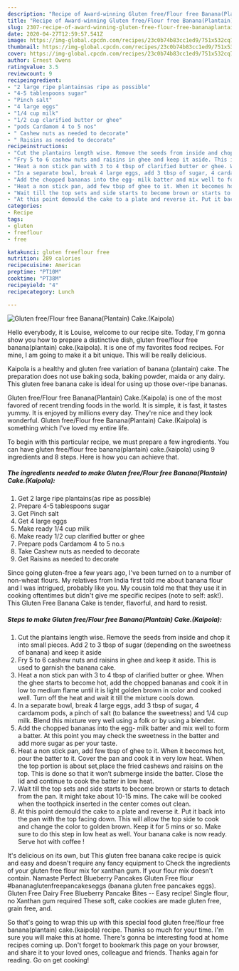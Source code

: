 ```yaml
---
description: "Recipe of Award-winning Gluten free/Flour free Banana(Plantain) Cake.(Kaipola)"
title: "Recipe of Award-winning Gluten free/Flour free Banana(Plantain) Cake.(Kaipola)"
slug: 2307-recipe-of-award-winning-gluten-free-flour-free-bananaplantain-cakekaipola
date: 2020-04-27T12:59:57.541Z
image: https://img-global.cpcdn.com/recipes/23c0b74b83cc1ed9/751x532cq70/gluten-freeflour-free-bananaplantain-cakekaipola-recipe-main-photo.jpg
thumbnail: https://img-global.cpcdn.com/recipes/23c0b74b83cc1ed9/751x532cq70/gluten-freeflour-free-bananaplantain-cakekaipola-recipe-main-photo.jpg
cover: https://img-global.cpcdn.com/recipes/23c0b74b83cc1ed9/751x532cq70/gluten-freeflour-free-bananaplantain-cakekaipola-recipe-main-photo.jpg
author: Ernest Owens
ratingvalue: 3.5
reviewcount: 9
recipeingredient:
- "2 large ripe plantainsas ripe as possible"
- "4-5 tablespoons sugar"
- "Pinch salt"
- "4 large eggs"
- "1/4 cup milk"
- "1/2 cup clarified butter or ghee"
- "pods Cardamom 4 to 5 nos"
- " Cashew nuts as needed to decorate"
- " Raisins as needed to decorate"
recipeinstructions:
- "Cut the plantains length wise. Remove the seeds from inside and chop it into small pieces. Add 2 to 3 tbsp of sugar (depending on the sweetness of banana) and keep it aside"
- "Fry 5 to 6 cashew nuts and raisins in ghee and keep it aside. This is used to garnish the banana cake."
- "Heat a non stick pan with 3 to 4 tbsp of clarified butter or ghee. When the ghee starts to become hot, add the chopped bananas and cook it in low to medium flame until it is light golden brown in color and cooked well. Turn off the heat and wait it till the mixture cools down."
- "In a separate bowl, break 4 large eggs, add 3 tbsp of sugar, 4 cardamom pods, a pinch of salt (to balance the sweetness) and 1/4 cup milk. Blend this mixture very well using a folk or by using a blender."
- "Add the chopped bananas into the egg- milk batter and mix well to form a batter. At this point you may check the sweetness in the batter and add more sugar as per your taste."
- "Heat a non stick pan, add few tbsp of ghee to it. When it becomes hot, pour the batter to it. Cover the pan and cook it in very low heat. When the top portion is about set,place the fried cashews and raisins on the top. This is done so that it won’t submerge inside the batter. Close the lid and continue to cook the batter in low heat."
- "Wait till the top sets and side starts to become brown or starts to detach from the pan. It might take about 10-15 mins. The cake will be cooked when the toothpick inserted in the center comes out clean."
- "At this point demould the cake to a plate and reverse it. Put it back into the pan with the top facing down. This will allow the top side to cook and change the color to golden brown. Keep it for 5 mins or so. Make sure to do this step in low heat as well. Your banana cake is now ready. Serve hot with coffee !"
categories:
- Recipe
tags:
- gluten
- freeflour
- free

katakunci: gluten freeflour free 
nutrition: 289 calories
recipecuisine: American
preptime: "PT10M"
cooktime: "PT38M"
recipeyield: "4"
recipecategory: Lunch

---
```



![Gluten free/Flour free Banana(Plantain) Cake.(Kaipola)](https://img-global.cpcdn.com/recipes/23c0b74b83cc1ed9/751x532cq70/gluten-freeflour-free-bananaplantain-cakekaipola-recipe-main-photo.jpg)

Hello everybody, it is Louise, welcome to our recipe site. Today, I'm gonna show you how to prepare a distinctive dish, gluten free/flour free banana(plantain) cake.(kaipola). It is one of my favorites food recipes. For mine, I am going to make it a bit unique. This will be really delicious.

Kaipola is a healthy and gluten free variation of banana (plantain) cake. The preparation does not use baking soda, baking powder, maida or any dairy. This gluten free banana cake is ideal for using up those over-ripe bananas.

Gluten free/Flour free Banana(Plantain) Cake.(Kaipola) is one of the most favored of recent trending foods in the world. It is simple, it is fast, it tastes yummy. It is enjoyed by millions every day. They're nice and they look wonderful. Gluten free/Flour free Banana(Plantain) Cake.(Kaipola) is something which I've loved my entire life.


To begin with this particular recipe, we must prepare a few ingredients. You can have gluten free/flour free banana(plantain) cake.(kaipola) using 9 ingredients and 8 steps. Here is how you can achieve that.

<!--inarticleads1-->

##### The ingredients needed to make Gluten free/Flour free Banana(Plantain) Cake.(Kaipola):

1. Get 2 large ripe plantains(as ripe as possible)
1. Prepare 4-5 tablespoons sugar
1. Get Pinch salt
1. Get 4 large eggs
1. Make ready 1/4 cup milk
1. Make ready 1/2 cup clarified butter or ghee
1. Prepare pods Cardamom 4 to 5 no.s
1. Take  Cashew nuts as needed to decorate
1. Get  Raisins as needed to decorate


Since going gluten-free a few years ago, I&#39;ve been turned on to a number of non-wheat flours. My relatives from India first told me about banana flour and I was intrigued, probably like you. My cousin told me that they use it in cooking oftentimes but didn&#39;t give me specific recipes (note to self: ask!). This Gluten Free Banana Cake is tender, flavorful, and hard to resist. 

<!--inarticleads2-->

##### Steps to make Gluten free/Flour free Banana(Plantain) Cake.(Kaipola):

1. Cut the plantains length wise. Remove the seeds from inside and chop it into small pieces. Add 2 to 3 tbsp of sugar (depending on the sweetness of banana) and keep it aside
1. Fry 5 to 6 cashew nuts and raisins in ghee and keep it aside. This is used to garnish the banana cake.
1. Heat a non stick pan with 3 to 4 tbsp of clarified butter or ghee. When the ghee starts to become hot, add the chopped bananas and cook it in low to medium flame until it is light golden brown in color and cooked well. Turn off the heat and wait it till the mixture cools down.
1. In a separate bowl, break 4 large eggs, add 3 tbsp of sugar, 4 cardamom pods, a pinch of salt (to balance the sweetness) and 1/4 cup milk. Blend this mixture very well using a folk or by using a blender.
1. Add the chopped bananas into the egg- milk batter and mix well to form a batter. At this point you may check the sweetness in the batter and add more sugar as per your taste.
1. Heat a non stick pan, add few tbsp of ghee to it. When it becomes hot, pour the batter to it. Cover the pan and cook it in very low heat. When the top portion is about set,place the fried cashews and raisins on the top. This is done so that it won’t submerge inside the batter. Close the lid and continue to cook the batter in low heat.
1. Wait till the top sets and side starts to become brown or starts to detach from the pan. It might take about 10-15 mins. The cake will be cooked when the toothpick inserted in the center comes out clean.
1. At this point demould the cake to a plate and reverse it. Put it back into the pan with the top facing down. This will allow the top side to cook and change the color to golden brown. Keep it for 5 mins or so. Make sure to do this step in low heat as well. Your banana cake is now ready. Serve hot with coffee !


It&#39;s delicious on its own, but This gluten free banana cake recipe is quick and easy and doesn&#39;t require any fancy equipment to Check the ingredients of your gluten free flour mix for xanthan gum. If your flour mix doesn&#39;t contain. Namaste Perfect Blueberry Pancakes Gluten Free flour #bananaglutenfreepancakeseggs (banana gluten free pancakes eggs). Gluten Free Dairy Free Blueberry Pancake Bites -- Easy recipe! Single flour, no Xanthan gum required These soft, cake cookies are made gluten free, grain free, and. 

So that's going to wrap this up with this special food gluten free/flour free banana(plantain) cake.(kaipola) recipe. Thanks so much for your time. I'm sure you will make this at home. There's gonna be interesting food at home recipes coming up. Don't forget to bookmark this page on your browser, and share it to your loved ones, colleague and friends. Thanks again for reading. Go on get cooking!
